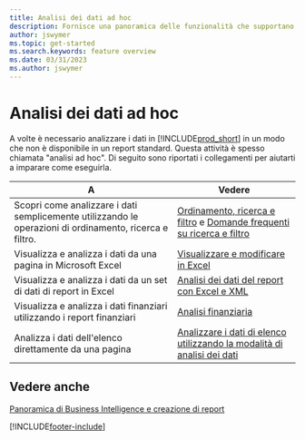 ```yaml
---
title: Analisi dei dati ad hoc
description: Fornisce una panoramica delle funzionalità che supportano le attività di analisi dei dati ad hoc nel prodotto Business Central.
author: jswymer
ms.topic: get-started
ms.search.keywords: feature overview
ms.date: 03/31/2023
ms.author: jswymer
---
```

# Analisi dei dati ad hoc

A volte è necessario analizzare i dati in [!INCLUDE[prod_short](includes/prod_short.md)] in un modo che non è disponibile in un report standard. Questa attività è spesso chiamata "analisi ad hoc". Di seguito sono riportati i collegamenti per aiutarti a imparare come eseguirla.

| A | Vedere |
| --- | --- |
| Scopri come analizzare i dati semplicemente utilizzando le operazioni di ordinamento, ricerca e filtro. | [Ordinamento, ricerca e filtro](ui-enter-criteria-filters.md) e [Domande frequenti su ricerca e filtro](ui-search-filter-faq.yml) |
| Visualizza e analizza i dati da una pagina in Microsoft Excel | [Visualizzare e modificare in Excel](across-work-with-excel.md) |
| Visualizza e analizza i dati da un set di dati di report in Excel | [Analisi dei dati del report con Excel e XML](report-analyze-excel.md) |
| Visualizza e analizza i dati finanziari utilizzando i report finanziari | [Analisi finanziaria](bi.md) |
| Analizza i dati dell'elenco direttamente da una pagina |[Analizzare i dati di elenco utilizzando la modalità di analisi dei dati](analysis-mode.md)|

## Vedere anche

[Panoramica di Business Intelligence e creazione di report](ui-work-report.md)

[!INCLUDE[footer-include](includes/footer-banner.md)]

